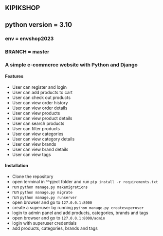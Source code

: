 ## KIPIKSHOP
## python version = 3.10
### env = envshop2023
### BRANCH = master
### A simple e-commerce website with Python and Django

#### Features

- User can register and login
- User can add products to cart
- User can check out products
- User can view order history
- User can view order details
- User can view products
- User can view product details
- User can search products
- User can filter products
- User can view categories
- User can view category details
- User can view brands
- User can view brand details
- User can view tags

#### Installation

- Clone the repository
- open terminal in ^^pject folder and run `pip install -r requirements.txt`
- run `python manage.py makemigrations`
- run `python manage.py migrate`
- run `python manage.py runserver`
- open browser and go to `127.0.0.1:8000`
- create a superuser by running `python manage.py createsuperuser`
- login to admin panel and add products, categories, brands and tags
- open browser and go to `127.0.0.1:8000/admin`
- login with superuser credentials
- add products, categories, brands and tags
